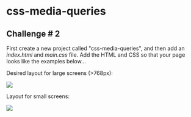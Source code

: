 # css-media-queries

## Challenge # 2

First create a new project called "css-media-queries", and then add an *index.html* and *main.css* file. Add the HTML and CSS so that your page looks like the examples below...

Desired layout for large screens (>768px):

![](images/large.png)

Layout for small screens:

![](images/small.png)
